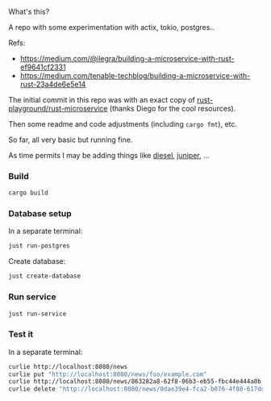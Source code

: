 What's this?

A repo with some experimentation with actix, tokio, postgres..

Refs:
- https://medium.com/@ilegra/building-a-microservice-with-rust-ef9641cf2331
- https://medium.com/tenable-techblog/building-a-microservice-with-rust-23a4de6e5e14

The initial commit in this repo was with an exact copy of
[rust-playground/rust-microservice](
  https://github.com/diegopacheco/rust-playground/tree/4bf783410c6dc112212564aae32701889c79bc12/rust-microservice
) (thanks Diego for the cool resources).

Then some readme and code adjustments (including `cargo fmt`), etc.

So far, all very basic but running fine.

As time permits I may be adding things like
[diesel](https://diesel.rs/),
[juniper](https://github.com/graphql-rust/juniper),
...

### Build

```bash
cargo build
```

### Database setup

In a separate terminal:

```bash
just run-postgres
```

Create database:

```bash
just create-database
```

### Run service

```bash
just run-service
```
### Test it

In a separate terminal:

```bash
curlie http://localhost:8080/news
curlie put "http://localhost:8080/news/foo/example.com"
curlie http://localhost:8080/news/863282a8-62f8-06b3-eb55-fbc44e444a0b
curlie delete "http://localhost:8080/news/0dae39e4-fca2-b076-4f88-617dd3352d11"
```
